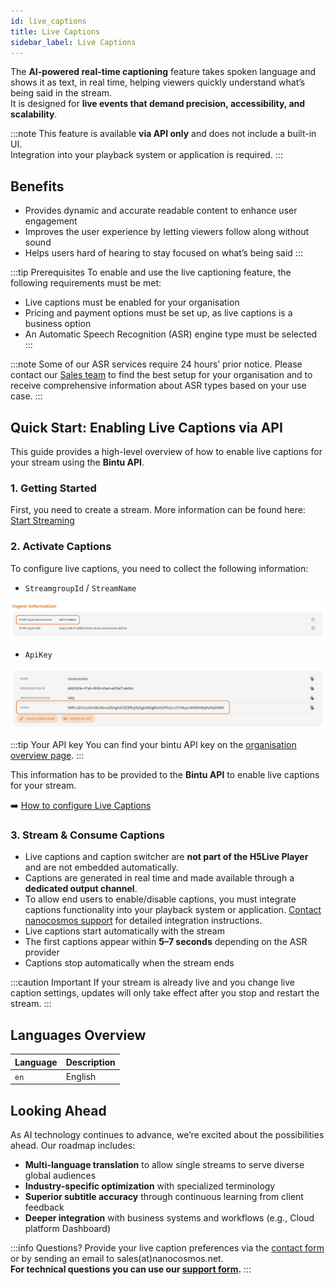 ```yaml
---
id: live_captions
title: Live Captions
sidebar_label: Live Captions
---
```


The **AI-powered real-time captioning** feature takes spoken language and shows it as text, in real time, helping viewers quickly understand what’s being said in the stream.  
It is designed for **live events that demand precision, accessibility, and scalability**.  

:::note
This feature is available **via API only** and does not include a built-in UI.  
Integration into your playback system or application is required.
:::

## Benefits

- Provides dynamic and accurate readable content to enhance user engagement  
- Improves the user experience by letting viewers follow along without sound  
- Helps users hard of hearing to stay focused on what’s being said
:::

:::tip Prerequisites
To enable and use the live captioning feature, the following requirements must be met:
- Live captions must be enabled for your organisation  
- Pricing and payment options must be set up, as live captions is a business option  
- An Automatic Speech Recognition (ASR) engine type must be selected
:::

:::note
Some of our ASR services require 24 hours’ prior notice.
Please contact our [Sales team](https://www.nanocosmos.net/contact/) to find the best setup for your organisation and to receive comprehensive information about ASR types based on your use case.
:::

## Quick Start: Enabling Live Captions via API

This guide provides a high-level overview of how to enable live captions for your stream using the **Bintu API**.

### 1. Getting Started
First, you need to create a stream.  More information can be found here: [Start Streaming](https://docs.nanocosmos.de/docs/dashboard/start_streaming)

### 2. Activate Captions
To configure live captions, you need to collect the following information:

- `StreamgroupId` / `StreamName` 

![Screenshot: Stream-name](../assets/live-captions/stream-name.png)   
- `ApiKey`  

![Screenshot: Enabled Packages](../assets/live-captions/apikey.png)  


:::tip Your API key
You can find your bintu API key on the [organisation overview page](https://dashboard.nanostream.cloud/organisation).
:::

This information has to be provided to the **Bintu API** to enable live captions for your stream.  

➡️ [How to configure Live Captions](https://doc.pages.nanocosmos.de/bintuapi-docs/#tag/Stream-Options)

### 3. Stream & Consume Captions
- Live captions and caption switcher are **not part of the H5Live Player** and are not embedded automatically.  
- Captions are generated in real time and made available through a **dedicated output channel**.  
- To allow end users to enable/disable captions, you must integrate captions functionality into your playback system or application. [Contact nanocosmos support]() for detailed integration instructions.  
- Live captions start automatically with the stream  
- The first captions appear within **5–7 seconds** depending on the ASR provider  
- Captions stop automatically when the stream ends 

:::caution 
Important
If your stream is already live and you change live caption settings, updates will only take effect after you stop and restart the stream.
:::

## Languages Overview
| Language  | Description                 |
| ---------- | --------------------------- |
| `en` | English |

## Looking Ahead

As AI technology continues to advance, we’re excited about the possibilities ahead. Our roadmap includes:

- **Multi-language translation** to allow single streams to serve diverse global audiences  
- **Industry-specific optimization** with specialized terminology  
- **Superior subtitle accuracy** through continuous learning from client feedback  
- **Deeper integration** with business systems and workflows (e.g., Cloud platform Dashboard)  


:::info Questions?
Provide your live caption preferences via the [contact form](https://www.nanocosmos.net/contact) or by sending an email to sales(at)nanocosmos.net. <br/>
**For technical questions you can use our [support form](https://www.nanocosmos.net/support).**
:::

